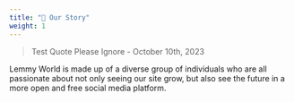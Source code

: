 ```yaml
---
title: "📖 Our Story"
weight: 1
---
```


> Test Quote Please Ignore  - October 10th, 2023

Lemmy World is made up of a diverse group of individuals who are all passionate about not only seeing our site grow, but also see the future in a more open and free social media platform.
